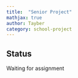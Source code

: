 ```yaml
---
title:  "Senior Project"
mathjax: true
author: Tayber
category: school-project
---
```


## Status

Waiting for assignment
